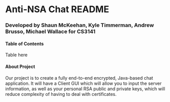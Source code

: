 # Anti-NSA Chat README
### Developed by Shaun McKeehan, Kyle Timmerman, Andrew Brusso, Michael Wallace for CS3141

#### Table of Contents

Table here

#### About Project

Our project is to create a fully end-to-end encrypted, Java-based chat application. It will have a Client GUI which will allow you to input the server information, as well as your personal RSA public and private keys, which will reduce complexity of having to deal with certificates.
